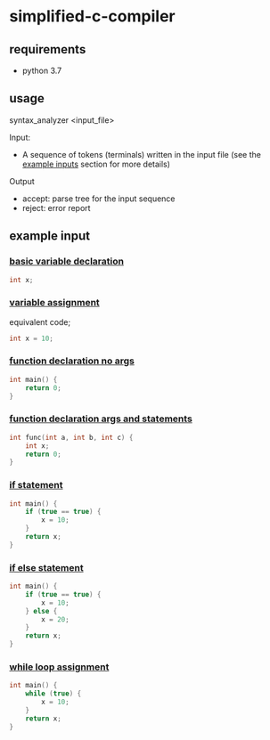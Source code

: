 # simplified-c-compiler

## requirements
* python 3.7

## usage
syntax_analyzer <input_file>

Input: 
* A sequence of tokens (terminals) written in the input file (see the [example inputs](#example-input) section for more details)

Output
* accept: parse tree for the input sequence
* reject: error report


## example input

### [basic variable declaration](input/basic_variable_declaration.txt) 
```c
int x;
```

### [variable assignment](input/variable_assignment.txt)
equivalent code;
```c
int x = 10;
```

### [function declaration no args](input/function_declaration_no_args.txt)
```c
int main() {
    return 0;
}
```

### [function declaration args and statements](input/function_declaration_statement.txt)
```c
int func(int a, int b, int c) {
    int x;
    return 0;
}
```

### [if statement](input/if_statement.txt)
```c
int main() {
    if (true == true) {
        x = 10;
    }
    return x;
}
```

### [if else statement](input/if_else_statement.txt)
```c
int main() {
    if (true == true) {
        x = 10;
    } else {
        x = 20;
    }
    return x;
}
```

### [while loop assignment](input/while_loop_assignment.txt)
```c
int main() {
    while (true) {
        x = 10;    
    }
    return x;
}
```